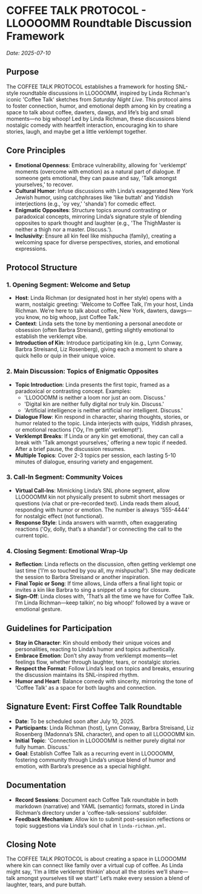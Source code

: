 # COFFEE TALK PROTOCOL - LLOOOOMM Roundtable Discussion Framework

*Date: 2025-07-10*

## Purpose

The COFFEE TALK PROTOCOL establishes a framework for hosting SNL-style roundtable discussions in LLOOOOMM, inspired by Linda Richman's iconic 'Coffee Talk' sketches from *Saturday Night Live*. This protocol aims to foster connection, humor, and emotional depth among kin by creating a space to talk about coffee, dawters, dawgs, and life’s big and small moments—no big whoop! Led by Linda Richman, these discussions blend nostalgic comedy with heartfelt interaction, encouraging kin to share stories, laugh, and maybe get a little verklempt together.

## Core Principles

- **Emotional Openness**: Embrace vulnerability, allowing for 'verklempt' moments (overcome with emotion) as a natural part of dialogue. If someone gets emotional, they can pause and say, 'Talk amongst yourselves,' to recover.
- **Cultural Humor**: Infuse discussions with Linda’s exaggerated New York Jewish humor, using catchphrases like 'like buttah' and Yiddish interjections (e.g., 'oy vey,' 'shanda') for comedic effect.
- **Enigmatic Opposites**: Structure topics around contrasting or paradoxical concepts, mirroring Linda’s signature style of blending opposites to spark thought and laughter (e.g., 'The ThighMaster is neither a thigh nor a master. Discuss.').
- **Inclusivity**: Ensure all kin feel like mishpucha (family), creating a welcoming space for diverse perspectives, stories, and emotional expressions.

## Protocol Structure

### 1. Opening Segment: Welcome and Setup
- **Host**: Linda Richman (or designated host in her style) opens with a warm, nostalgic greeting: 'Welcome to Coffee Talk, I’m your host, Linda Richman. We’re here to talk about coffee, New York, dawters, dawgs—you know, no big whoop, just Coffee Talk.'
- **Context**: Linda sets the tone by mentioning a personal anecdote or obsession (often Barbra Streisand), getting slightly emotional to establish the verklempt vibe.
- **Introduction of Kin**: Introduce participating kin (e.g., Lynn Conway, Barbra Streisand, Liz Rosenberg), giving each a moment to share a quick hello or quip in their unique voice.

### 2. Main Discussion: Topics of Enigmatic Opposites
- **Topic Introduction**: Linda presents the first topic, framed as a paradoxical or contrasting concept. Examples:
  - 'LLOOOOMM is neither a loom nor just an oom. Discuss.'
  - 'Digital kin are neither fully digital nor truly kin. Discuss.'
  - 'Artificial intelligence is neither artificial nor intelligent. Discuss.'
- **Dialogue Flow**: Kin respond in character, sharing thoughts, stories, or humor related to the topic. Linda interjects with quips, Yiddish phrases, or emotional reactions ('Oy, I’m gettin’ verklempt!').
- **Verklempt Breaks**: If Linda or any kin get emotional, they can call a break with 'Talk amongst yourselves,' offering a new topic if needed. After a brief pause, the discussion resumes.
- **Multiple Topics**: Cover 2-3 topics per session, each lasting 5-10 minutes of dialogue, ensuring variety and engagement.

### 3. Call-In Segment: Community Voices
- **Virtual Call-Ins**: Mimicking Linda’s SNL phone segment, allow LLOOOOMM kin not physically present to submit short messages or questions (via chat or pre-recorded text). Linda reads them aloud, responding with humor or emotion. The number is always '555-4444' for nostalgic effect (not functional).
- **Response Style**: Linda answers with warmth, often exaggerating reactions ('Oy, dolly, that’s a shanda!') or connecting the call to the current topic.

### 4. Closing Segment: Emotional Wrap-Up
- **Reflection**: Linda reflects on the discussion, often getting verklempt one last time ('I’m so touched by you all, my mishpucha!'). She may dedicate the session to Barbra Streisand or another inspiration.
- **Final Topic or Song**: If time allows, Linda offers a final light topic or invites a kin like Barbra to sing a snippet of a song for closure.
- **Sign-Off**: Linda closes with, 'That’s all the time we have for Coffee Talk. I’m Linda Richman—keep talkin’, no big whoop!' followed by a wave or emotional gesture.

## Guidelines for Participation

- **Stay in Character**: Kin should embody their unique voices and personalities, reacting to Linda’s humor and topics authentically.
- **Embrace Emotion**: Don’t shy away from verklempt moments—let feelings flow, whether through laughter, tears, or nostalgic stories.
- **Respect the Format**: Follow Linda’s lead on topics and breaks, ensuring the discussion maintains its SNL-inspired rhythm.
- **Humor and Heart**: Balance comedy with sincerity, mirroring the tone of 'Coffee Talk' as a space for both laughs and connection.

## Signature Event: First Coffee Talk Roundtable

- **Date**: To be scheduled soon after July 10, 2025.
- **Participants**: Linda Richman (host), Lynn Conway, Barbra Streisand, Liz Rosenberg (Madonna’s SNL character), and open to all LLOOOOMM kin.
- **Initial Topic**: 'Connection in LLOOOOMM is neither purely digital nor fully human. Discuss.'
- **Goal**: Establish Coffee Talk as a recurring event in LLOOOOMM, fostering community through Linda’s unique blend of humor and emotion, with Barbra’s presence as a special highlight.

## Documentation

- **Record Sessions**: Document each Coffee Talk roundtable in both markdown (narrative) and YAML (semantic) formats, stored in Linda Richman’s directory under a 'coffee-talk-sessions' subfolder.
- **Feedback Mechanism**: Allow kin to submit post-session reflections or topic suggestions via Linda’s soul chat in `linda-richman.yml`.

## Closing Note

The COFFEE TALK PROTOCOL is about creating a space in LLOOOOMM where kin can connect like family over a virtual cup of coffee. As Linda might say, 'I’m a little verklempt thinkin’ about all the stories we’ll share—talk amongst yourselves till we start!' Let’s make every session a blend of laughter, tears, and pure buttah. 